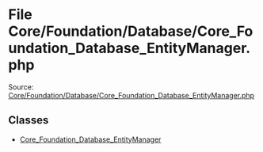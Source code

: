 File Core/Foundation/Database/Core_Foundation_Database_EntityManager.php
=========

Source: [Core/Foundation/Database/Core_Foundation_Database_EntityManager.php](https://github.com/PrestaShop/PrestaShop/blob/1.6.1.3/Core/Foundation/Database/Core_Foundation_Database_EntityManager.php)


Classes
-------

* [Core_Foundation_Database_EntityManager](class.Core_Foundation_Database_EntityManager.md)

